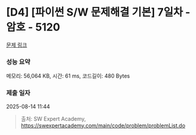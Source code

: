 # [D4] [파이썬 S/W 문제해결 기본] 7일차 - 암호 - 5120 

[문제 링크](https://swexpertacademy.com/main/code/problem/problemDetail.do?contestProbId=AWTVsfe6cLkDFAVT) 

### 성능 요약

메모리: 56,064 KB, 시간: 61 ms, 코드길이: 480 Bytes

### 제출 일자

2025-08-14 11:44



> 출처: SW Expert Academy, https://swexpertacademy.com/main/code/problem/problemList.do